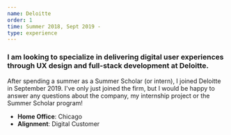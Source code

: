 ```yaml
---
name: Deloitte
order: 1
time: Summer 2018, Sept 2019 - 
type: experience
---
```


### I am looking to specialize in delivering digital user experiences through UX design and full-stack development at Deloitte.

After spending a summer as a Summer Scholar (or intern), I joined Deloitte in September 2019. I've only just joined the firm, but I would be happy to answer any questions about the company, my internship project or the Summer Scholar program!

- **Home Office**: Chicago
- **Alignment**: Digital Customer